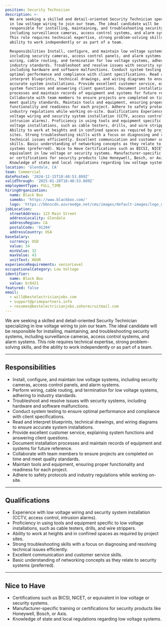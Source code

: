 ```yaml
---
position: Security Technician
description: >-
  We are seeking a skilled and detail-oriented Security Technician specializing
  in low voltage wiring to join our team. The ideal candidate will be
  responsible for installing, maintaining, and troubleshooting security systems,
  including surveillance cameras, access control systems, and alarm systems.
  This role requires technical expertise, strong problem-solving skills, and the
  ability to work independently or as part of a team.

  Responsibilities Install, configure, and maintain low voltage systems,
  including security cameras, access control panels, and alarm systems. Perform
  wiring, cable routing, and termination for low voltage systems, adhering to
  industry standards. Troubleshoot and resolve issues with security systems,
  including hardware and software malfunctions. Conduct system testing to ensure
  optimal performance and compliance with client specifications. Read and
  interpret blueprints, technical drawings, and wiring diagrams to ensure
  accurate system installations. Provide excellent customer service, explaining
  system functions and answering client questions. Document installation
  processes and maintain records of equipment and systems for future reference.
  Collaborate with team members to ensure projects are completed on time and
  meet quality standards. Maintain tools and equipment, ensuring proper
  functionality and readiness for each project. Adhere to safety protocols and
  industry regulations while working on-site. Qualifications Experience with low
  voltage wiring and security system installation (CCTV, access control,
  intrusion alarms). Proficiency in using tools and equipment specific to low
  voltage installations, such as cable testers, drills, and wire strippers.
  Ability to work at heights and in confined spaces as required by project
  sites. Strong troubleshooting skills with a focus on diagnosing and resolving
  technical issues efficiently. Excellent communication and customer service
  skills. Basic understanding of networking concepts as they relate to security
  systems (preferred). Nice to Have Certifications such as BICSI, NICET, or
  equivalent in low voltage or security systems. Manufacturer-specific training
  or certifications for security products like Honeywell, Bosch, or Axis.
  Knowledge of state and local regulations regarding low voltage systems.
location: 'Glendale, CA'
team: Commercial
datePosted: '2024-12-15T18:48:53.889Z'
validThrough: '2025-01-28T18:48:53.889Z'
employmentType: FULL_TIME
hiringOrganization:
  name: Black Box
  sameAs: 'https://www.blackbox.com/'
  logo: 'https://bbnscdn.azureedge.net/cms/images/default-images/logo_dark.png'
jobLocation:
  streetAddress: 123 Main Street
  addressLocality: Glendale
  addressRegion: CA
  postalCode: '91204'
  addressCountry: USA
baseSalary:
  currency: USD
  value: 34
  minValue: 32
  maxValue: 43
  unitText: HOUR
experienceRequirements: seniorLevel
occupationalCategory: Low Voltage
identifier:
  name: Black Box
  value: br8421
featured: false
email:
  - will@bestelectricianjobs.com
  - support@primepartners.info
  - resumes@bestelectricianjobs.zohorecruitmail.com
---
```


We are seeking a skilled and detail-oriented Security Technician specializing in low voltage wiring to join our team. The ideal candidate will be responsible for installing, maintaining, and troubleshooting security systems, including surveillance cameras, access control systems, and alarm systems. This role requires technical expertise, strong problem-solving skills, and the ability to work independently or as part of a team.  

---

## Responsibilities  

- Install, configure, and maintain low voltage systems, including security cameras, access control panels, and alarm systems.  
- Perform wiring, cable routing, and termination for low voltage systems, adhering to industry standards.  
- Troubleshoot and resolve issues with security systems, including hardware and software malfunctions.  
- Conduct system testing to ensure optimal performance and compliance with client specifications.  
- Read and interpret blueprints, technical drawings, and wiring diagrams to ensure accurate system installations.  
- Provide excellent customer service, explaining system functions and answering client questions.  
- Document installation processes and maintain records of equipment and systems for future reference.  
- Collaborate with team members to ensure projects are completed on time and meet quality standards.  
- Maintain tools and equipment, ensuring proper functionality and readiness for each project.  
- Adhere to safety protocols and industry regulations while working on-site.  

---

## Qualifications  

- Experience with low voltage wiring and security system installation (CCTV, access control, intrusion alarms).  
- Proficiency in using tools and equipment specific to low voltage installations, such as cable testers, drills, and wire strippers.  
- Ability to work at heights and in confined spaces as required by project sites.  
- Strong troubleshooting skills with a focus on diagnosing and resolving technical issues efficiently.  
- Excellent communication and customer service skills.  
- Basic understanding of networking concepts as they relate to security systems (preferred).  

---

## Nice to Have  

- Certifications such as BICSI, NICET, or equivalent in low voltage or security systems.  
- Manufacturer-specific training or certifications for security products like Honeywell, Bosch, or Axis.  
- Knowledge of state and local regulations regarding low voltage systems.  
